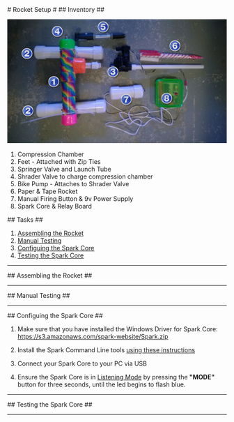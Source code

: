 ﻿<a name="Title" />
# Rocket Setup #

<a name="inventory" />
## Inventory ##

![00010-Inventory](images/00010-inventory.png?raw=true "Inventory")

1. Compression Chamber
2. Feet - Attached with Zip Ties
3. Springer Valve and Launch Tube
4. Shrader Valve to charge compression chamber
5. Bike Pump - Attaches to Shrader Valve
6. Paper & Tape Rocket
7. Manual Firing Button & 9v Power Supply
8. Spark Core & Relay Board

<a name="tasks" />
## Tasks  ##

1. [Assembling the Rocket](#Task1)
1. [Manual Testing](#Task2)
1. [Configuing the Spark Core](#Task3)
1. [Testing the Spark Core](#Task4)

---

<a name="Task1" />
## Assembling the Rocket ##

---

<a name="Task2" />
## Manual Testing ##

---

<a name="Task3" />
## Configuing the Spark Core ##

1. Make sure that you have installed the Windows Driver for Spark Core: https://s3.amazonaws.com/spark-website/Spark.zip

1. Install the Spark Command Line tools [using these instructions](http://docs.spark.io/cli/)

1. Connect your Spark Core to your PC via USB

1. Ensure the Spark Core is in [Listening Mode](http://docs.spark.io/connect/) by pressing the **"MODE"** button for three seconds, until the led begins to flash blue.

---

<a name="Task4" />
## Testing the Spark Core ##

---








